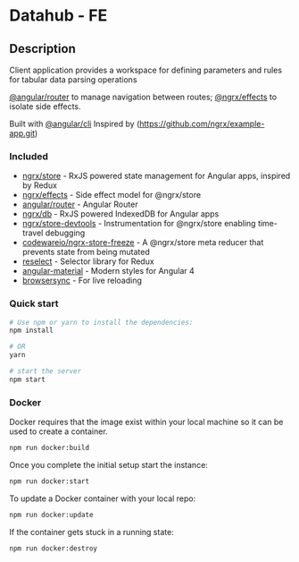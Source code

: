 # Datahub - FE

## Description
Client application provides a workspace for defining parameters and rules for tabular data parsing operations

[@angular/router](https://github.com/angular/angular) to manage navigation between routes;
[@ngrx/effects](https://github.com/ngrx/effects) to isolate side effects.

Built with [@angular/cli](https://github.com/angular/angular-cli)
Inspired by (https://github.com/ngrx/example-app.git)

### Included
 - [ngrx/store](https://github.com/ngrx/store) - RxJS powered state management for Angular apps, inspired by Redux
 - [ngrx/effects](https://github.com/ngrx/effects) - Side effect model for @ngrx/store
 - [angular/router](https://github.com/angular/angular) - Angular Router
 - [ngrx/db](https://github.com/ngrx/db) - RxJS powered IndexedDB for Angular apps
 - [ngrx/store-devtools](https://github.com/ngrx/store-devtools) - Instrumentation for @ngrx/store enabling time-travel debugging
 - [codewareio/ngrx-store-freeze](https://github.com/codewareio/ngrx-store-freeze) - A @ngrx/store meta reducer that prevents state from being mutated
 - [reselect](https://github.com/reactjs/reselect) - Selector library for Redux
 - [angular-material](https://github.com/angular/material2) - Modern styles for Angular 4
 - [browsersync](https://github.com/Browsersync/browser-sync) - For live reloading

### Quick start

```bash
# Use npm or yarn to install the dependencies:
npm install

# OR
yarn

# start the server
npm start
```

### Docker
Docker requires that the image exist within your local machine so it can be used to create a container. 

```bash
npm run docker:build
```

Once you complete the initial setup start the instance:

```bash
npm run docker:start
```

To update a Docker container with your local repo:

```bash
npm run docker:update
```

If the container gets stuck in a running state:

 ```
 npm run docker:destroy
 ```





